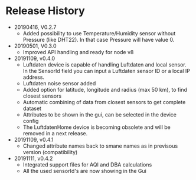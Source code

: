 # Release History

* 20190416, V0.2.7
  * Added possibility to use Temperature/Humidity sensor without Pressure (like DHT22). In that case Pressure will have value 0.
* 20190501, V0.3.0
  * Improved API handling and ready for node v8
* 20191109, v0.4.0
  * Luftdaten device is capable of handling Luftdaten and local sensor. In the SensorId field you can input a Luftdaten sensor ID or a local IP address.
  * Luftdaten noise sensor added
  * Added option for latitude, longitude and radius (max 50 km), to find closest sensors
  * Automatic combining of data from closest sensors to get complete dataset
  * Attributes to be shown in the gui, can be selected in the device config
  * The LuftdatenHome device is becoming obsolete and will be removed in a next release.
* 20191109, v0.4.1
  * Changed attribute names back to smane names as in previsous version (compatibility)
* 20191111, v0.4.2
  * Integrated support files for AQI and DBA calculations
  * All the used sensorId's are now showing in the Gui
